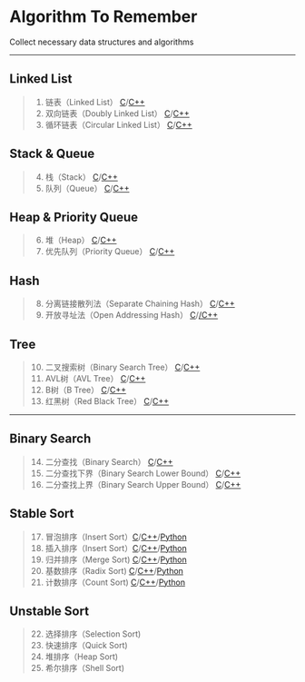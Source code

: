# Algorithm To Remember
Collect necessary data structures and algorithms

-------------

## Linked List
> 1. 链表（Linked List） [C](/C/01.Linked_List.md)/[C++](/C++/01.Linked_List.md)<br>
> 2. 双向链表（Doubly Linked List） [C](/C/02.Doubly_Linked_List.md)/[C++](/C++/02.Doubly_Linked_List.md)<br>
> 3. 循环链表（Circular Linked List） [C](/C/03.Circular_Linked_list.md)/[C++](/C++/03.Circular_Linked_list.md)

## Stack & Queue
> 4. 栈（Stack） [C](/C/04.Stack.md)/[C++](/C++/04.Stack.md)<br>
> 5. 队列（Queue） [C](/C/05.Queue.md)/[C++](/C++/05.Queue.md)

## Heap & Priority Queue
> 6. 堆（Heap） [C](/C/06.Heap.md)/[C++](C++/06.Heap.md)<br>
> 7. 优先队列（Priority Queue） [C](/C/07.Priority_Queue.md)/[C++](/C++/07.Priority_Queue.md)

## Hash
> 8. 分离链接散列法（Separate Chaining Hash） [C](/C/08.Separate_Chaining_Hash.md)/[C++](/C++/08.Separate_Chaining_Hash.md)<br>
> 9. 开放寻址法（Open Addressing Hash） [C](/C/09.Open_Addressing_Hash.md)/[/C++](C++/09.Open_Addressing_Hash.md)

## Tree
> 10. 二叉搜索树（Binary Search Tree） [C](/C/10.Binary_Search_Tree.md)/[C++](/C++/10.Binary_Search_Tree.md)<br>
> 11. AVL树（AVL Tree） [C](/C/11.AVL_Tree.md)/[C++](/C++/11.AVL_Tree.md)<br>
> 12. B树（B Tree） [C](/C/12.B_Tree.md)/[C++](/C++/12.B_Tree.md)<br>
> 13. 红黑树（Red Black Tree） [C](/C/13.Red_Black_Tree.md)/[C++](/C++/13.Red_Black_Tree.md)

-----------
## Binary Search
> 14. 二分查找（Binary Search） [C](/C/14.Binary_Search.md)/[C++](/C++/14.Binary_Search.md)
> 15. 二分查找下界（Binary Search Lower Bound） [C](/C/15.Binary_Search_Lower_Bound.md)/[C++](/C++/15.Binary_Search_Lower_Bound.md)
> 16. 二分查找上界（Binary Search Upper Bound） [C](/C/16.Binary_Search_Upper_Bound.md)/[C++](/C++/16.Binary_Search_Upper_Bound.md)

## Stable Sort
> 17. 冒泡排序（Insert Sort）[C](/C/17.Insert_Sort.md)/[C++](/C++/17.Insert_Sort.md)/[Python](/C++/17.Insert_Sort.md)
> 18. 插入排序（Insert Sort）[C](/C/18.Insert_Sort.md)/[C++](/C++/18.Insert_Sort.md)/[Python](/C++/18.Insert_Sort.md)
> 19. 归并排序（Merge Sort) [C](/C/19.Merge_Sort.md)/[C++](/C++/19.Merge_Sort.md)/[Python](/C++/19.Merge_Sort.md)
> 20. 基数排序（Radix Sort) [C](/C/20.Radix_Sort.md)/[C++](/C++/20.Radix_Sort.md)/[Python](/C++/20.Radix_Sort.md)
> 21. 计数排序（Count Sort) [C](/C/21.Count_Sort.md)/[C++](/C++/21.Count_Sort.md)/[Python](/C++/21.Count_Sort.md)

## Unstable Sort
> 22. 选择排序（Selection Sort)
> 23. 快速排序（Quick Sort)
> 24. 堆排序（Heap Sort)
> 25. 希尔排序（Shell Sort)


